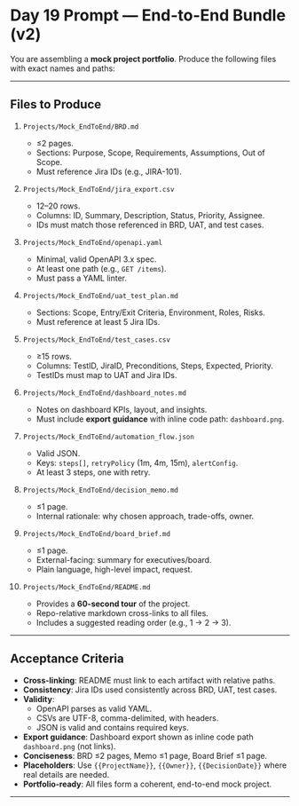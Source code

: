 # Day 19 Prompt — End-to-End Bundle (v2)

You are assembling a **mock project portfolio**. Produce the following files with exact names and paths:

---

## Files to Produce

1. `Projects/Mock_EndToEnd/BRD.md`  
   - ≤2 pages.  
   - Sections: Purpose, Scope, Requirements, Assumptions, Out of Scope.  
   - Must reference Jira IDs (e.g., JIRA-101).  

2. `Projects/Mock_EndToEnd/jira_export.csv`  
   - 12–20 rows.  
   - Columns: ID, Summary, Description, Status, Priority, Assignee.  
   - IDs must match those referenced in BRD, UAT, and test cases.  

3. `Projects/Mock_EndToEnd/openapi.yaml`  
   - Minimal, valid OpenAPI 3.x spec.  
   - At least one path (e.g., `GET /items`).  
   - Must pass a YAML linter.  

4. `Projects/Mock_EndToEnd/uat_test_plan.md`  
   - Sections: Scope, Entry/Exit Criteria, Environment, Roles, Risks.  
   - Must reference at least 5 Jira IDs.  

5. `Projects/Mock_EndToEnd/test_cases.csv`  
   - ≥15 rows.  
   - Columns: TestID, JiraID, Preconditions, Steps, Expected, Priority.  
   - TestIDs must map to UAT and Jira IDs.  

6. `Projects/Mock_EndToEnd/dashboard_notes.md`  
   - Notes on dashboard KPIs, layout, and insights.  
   - Must include **export guidance** with inline code path: `dashboard.png`.  

7. `Projects/Mock_EndToEnd/automation_flow.json`  
   - Valid JSON.  
   - Keys: `steps[]`, `retryPolicy` (1m, 4m, 15m), `alertConfig`.  
   - At least 3 steps, one with retry.  

8. `Projects/Mock_EndToEnd/decision_memo.md`  
   - ≤1 page.  
   - Internal rationale: why chosen approach, trade-offs, owner.  

9. `Projects/Mock_EndToEnd/board_brief.md`  
   - ≤1 page.  
   - External-facing: summary for executives/board.  
   - Plain language, high-level impact, request.  

10. `Projects/Mock_EndToEnd/README.md`  
    - Provides a **60-second tour** of the project.  
    - Repo-relative markdown cross-links to all files.  
    - Includes a suggested reading order (e.g., 1 → 2 → 3).  

---

## Acceptance Criteria

- **Cross-linking**: README must link to each artifact with relative paths.  
- **Consistency**: Jira IDs used consistently across BRD, UAT, test cases.  
- **Validity**:  
  - OpenAPI parses as valid YAML.  
  - CSVs are UTF-8, comma-delimited, with headers.  
  - JSON is valid and contains required keys.  
- **Export guidance**: Dashboard export shown as inline code path `dashboard.png` (not links).  
- **Conciseness**: BRD ≤2 pages, Memo ≤1 page, Board Brief ≤1 page.  
- **Placeholders**: Use `{{ProjectName}}`, `{{Owner}}`, `{{DecisionDate}}` where real details are needed.  
- **Portfolio-ready**: All files form a coherent, end-to-end mock project.

---
